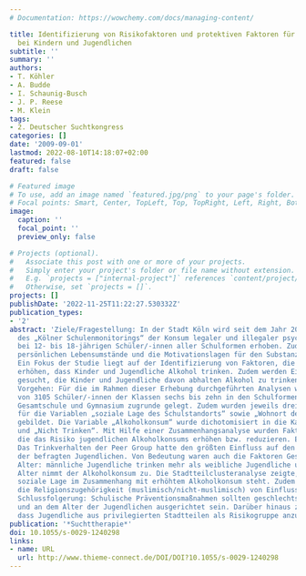 ```yaml
---
# Documentation: https://wowchemy.com/docs/managing-content/

title: Identifizierung von Risikofaktoren und protektiven Faktoren für den Alkoholkonsum
  bei Kindern und Jugendlichen
subtitle: ''
summary: ''
authors:
- T. Köhler
- A. Budde
- I. Schaunig-Busch
- J. P. Reese
- M. Klein
tags:
- 2. Deutscher Suchtkongress
categories: []
date: '2009-09-01'
lastmod: 2022-08-10T14:18:07+02:00
featured: false
draft: false

# Featured image
# To use, add an image named `featured.jpg/png` to your page's folder.
# Focal points: Smart, Center, TopLeft, Top, TopRight, Left, Right, BottomLeft, Bottom, BottomRight.
image:
  caption: ''
  focal_point: ''
  preview_only: false

# Projects (optional).
#   Associate this post with one or more of your projects.
#   Simply enter your project's folder or file name without extension.
#   E.g. `projects = ["internal-project"]` references `content/project/deep-learning/index.md`.
#   Otherwise, set `projects = []`.
projects: []
publishDate: '2022-11-25T11:22:27.530332Z'
publication_types:
- '2'
abstract: 'Ziele/Fragestellung: In der Stadt Köln wird seit dem Jahr 2005 im Rahmen
  des „Kölner Schulenmonitorings“ der Konsum legaler und illegaler psychotroper Substanzen
  bei 12- bis 18-jährigen Schüler/-innen aller Schulformen erhoben. Zudem werden die
  persönlichen Lebensumstände und die Motivationslagen für den Substanzkonsum beleuchtet.
  Ein Fokus der Studie liegt auf der Identifizierung von Faktoren, die das Risiko
  erhöhen, dass Kinder und Jugendliche Alkohol trinken. Zudem werden Einflussfaktoren
  gesucht, die Kinder und Jugendliche davon abhalten Alkohol zu trinken. Methodisches
  Vorgehen: Für die im Rahmen dieser Erhebung durchgeführten Analysen wurden die Antworten
  von 3105 Schüler/-innen der Klassen sechs bis zehn in den Schulformen Haupt-, Real-,
  Gesamtschule und Gymnasium zugrunde gelegt. Zudem wurden jeweils drei Stadtteilcluster
  für die Variablen „soziale Lage des Schulstandorts“ sowie „Wohnort der Schüler/-innen“
  gebildet. Die Variable „Alkoholkonsum“ wurde dichotomisiert in die Kategorien „Trinken“
  und „Nicht Trinken“. Mit Hilfe einer Zusammenhangsanalyse wurden Faktoren identifiziert,
  die das Risiko jugendlichen Alkoholkonsums erhöhen bzw. reduzieren. Ergebnisse:
  Das Trinkverhalten der Peer Group hatte den größten Einfluss auf den Alkoholkonsum
  der befragten Jugendlichen. Von Bedeutung waren auch die Faktoren Geschlecht und
  Alter: männliche Jugendliche trinken mehr als weibliche Jugendliche und mit zunehmendem
  Alter nimmt der Alkoholkonsum zu. Die Stadtteilclusteranalyse zeigte, dass bessere
  soziale Lage im Zusammenhang mit erhöhtem Alkoholkonsum steht. Zudem erwies sich
  die Religionszugehörigkeit (muslimisch/nicht-muslimisch) von Einfluss auf das Trinkverhalten.
  Schlussfolgerung: Schulische Präventionsmaßnahmen sollten geschlechtsspezifisch
  und an dem Alter der Jugendlichen ausgerichtet sein. Darüber hinaus zeigt die Studie,
  dass Jugendliche aus privilegierten Stadtteilen als Risikogruppe anzusehen sind.'
publication: '*Suchttherapie*'
doi: 10.1055/s-0029-1240298
links:
- name: URL
  url: http://www.thieme-connect.de/DOI/DOI?10.1055/s-0029-1240298
---
```

